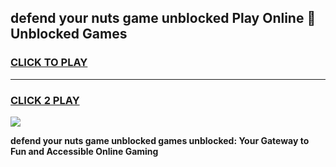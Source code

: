 
## defend your nuts game unblocked Play Online 👋 Unblocked Games
<h3>
<a href="https://premium.freeplayer.one?title=defend_your_nuts_game_unblocked&ref=19F">CLICK TO PLAY</a></h3>
<hr>

<h3>
<a href="https://premium.freeplayer.one?title=defend_your_nuts_game_unblocked&ref=19F">CLICK 2 PLAY</a>
  
</h3>

<a href="https://premium.freeplayer.one?title=defend_your_nuts_game_unblocked&ref=19F"><img src="https://clearcache.store/games.png"></a>


**defend your nuts game unblocked games unblocked: Your Gateway to Fun and Accessible Online Gaming**
